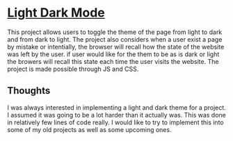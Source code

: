 # [Light Dark Mode](https://firas-dahmani.github.io/Light-Dark-Mode/)

This project allows users to toggle the theme of the page from light to dark and from dark to light. The project also considers when a user exist a page by mistake or intentially, the browser will recall how the state of the website was left by the user. if user would like for the them to be as is dark or light the browers will recall this state each time the user visits the website. The project is made possible through JS and CSS.

## Thoughts

I was always interested in implementing a light and dark theme for a project. I assumed it was going to be a lot harder than it actually was. This was done in relatively few lines of code really. I would like to try to implement this into some of my old projects as well as some upcoming ones.